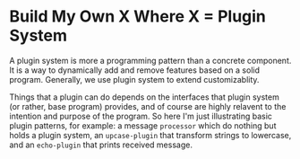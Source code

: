 
# Build My Own X Where X = Plugin System

A plugin system is more a programming pattern than a concrete component. It is a way to dynamically add and remove features based on a solid program. Generally, we use plugin system to extend customizablity.

Things that a plugin can do depends on the interfaces that plugin system (or rather, base program) provides, and of course are highly relavent to the intention and purpose of the program. So here I'm just illustrating basic plugin patterns, for example: a message `processor` which do nothing but holds a plugin system, an `upcase-plugin` that transform strings to lowercase, and an `echo-plugin` that prints received message.
